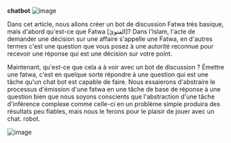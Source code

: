 **chatbot**
![image](https://user-images.githubusercontent.com/15971072/131759833-d20d9dc3-c372-4501-ba69-3e9105c21dc2.png)
 
 
 Dans cet article, nous allons créer un bot de discussion Fatwa très basique, mais d'abord qu'est-ce que Fatwa [الفتوئ]?
Dans l'Islam, l'acte de demander une décision sur une affaire s'appelle une Fatwa, en d'autres termes c'est une question que vous posez à une autorité reconnue pour recevoir une réponse qui est une décision sur votre point.

Maintenant, qu'est-ce que cela a à voir avec un bot de discussion ? Émettre une fatwa, c'est en quelque sorte répondre à une question qui est une tâche qu'un chat bot est capable de faire. Nous essaierons d'abstraire le processus d'émission d'une fatwa en une tâche de base de réponse à une question bien que nous soyons conscients que l'abstraction d'une tâche d'inférence complexe comme celle-ci en un problème simple produira des résultats peu fiables, mais nous le ferons pour le plaisir de jouer avec un chat. robot. 

  
![image](https://user-images.githubusercontent.com/15971072/131760001-c5294c74-46f6-44d9-b951-e5ee3beb4e3c.png)


